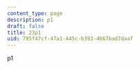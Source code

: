 ```yaml
---
content_type: page
description: p1
draft: false
title: 23p1
uid: 795f47cf-47a1-445c-b393-4667bad7daaf
---
```

p1